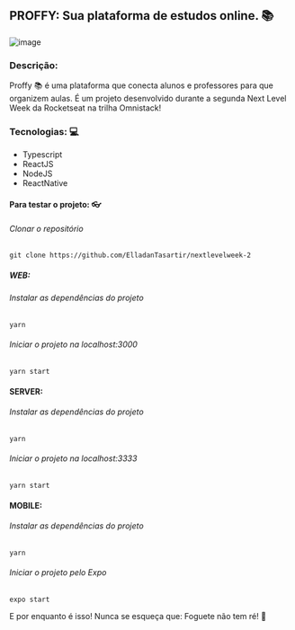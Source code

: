 ## PROFFY: Sua plataforma de estudos online. :books:

![image](https://user-images.githubusercontent.com/51251287/89345267-8347d380-d67d-11ea-83a1-c1d481a54587.png)

### Descrição:
Proffy</b> :books: é uma plataforma que conecta alunos e professores para que organizem aulas. É um projeto desenvolvido durante a segunda Next Level Week
da Rocketseat na trilha Omnistack!

### Tecnologias: 💻
- Typescript
- ReactJS
- NodeJS
- ReactNative



#### Para testar o projeto: 👓

###### Clonar o repositório
```git clone https://github.com/ElladanTasartir/nextlevelweek-2```

##### WEB:

###### Instalar as dependências do projeto
```yarn```

###### Iniciar o projeto na localhost:3000
```yarn start```

#### SERVER:

###### Instalar as dependências do projeto
```yarn```

###### Iniciar o projeto na localhost:3333
```yarn start```

#### MOBILE:

###### Instalar as dependências do projeto
```yarn```

###### Iniciar o projeto pelo Expo
```expo start```


E por enquanto é isso!
Nunca se esqueça que:
Foguete não tem ré! 🚀
